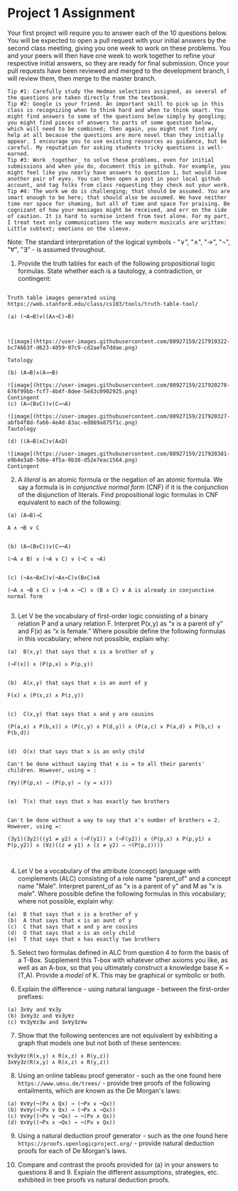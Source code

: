 # Project 1 Assignment

Your first project will require you to answer each of the 10 questions below.  You will be expected to open a pull request with your initial answers by the second class meeting, giving you one week to work on these problems. You and your peers will then have one week to work together to refine your respective initial answers, so they are ready for final submission. Once your pull requests have been reviewed and merged to the development branch, I will review them, then merge to the master branch. 

```
Tip #1: Carefully study the Hedman selections assigned, as several of the questions are taken directly from the textbook. 
Tip #2: Google is your friend. An important skill to pick up in this class is recognizing when to think hard and when to think smart. You might find answers to some of the questions below simply by googling; you might find pieces of answers to parts of some question below, which will need to be combined; then again, you might not find any help at all because the questions are more novel than they initially appear. I encourage you to use existing resources as guidance, but be careful. My reputation for asking students tricky questions is well-earned. 
Tip #3: Work _together_ to solve these problems, even for initial submissions and when you do, document this in github. For example, you might feel like you nearly have answers to question 1, but would love another pair of eyes. You can then open a post in your local github account, and tag folks from class requesting they check out your work. 
Tip #4: The work we do is challenging; that should be assumed. You are smart enough to be here; that should also be assumed. We have neither time nor space for shaming, but all of time and space for praising. Be cognizant of how your messages might be received, and err on the side of caution. It is hard to surmise intent from text alone. For my part, I treat text only communications the way modern musicals are written: Little subtext; emotions on the sleeve. 
```

Note: The standard interpretation of the logical symbols - "∨", "∧", "→", "¬", "∀", "∃" - is assumed throughout. 

1. Provide the truth tables for each of the following propositional logic formulas. State whether each is a tautology, a contradiction, or contingent:

  ```
  
  Truth table images generated using https://web.stanford.edu/class/cs103/tools/truth-table-tool/
  
  (a) (¬A→B)∨((A∧¬C)→B) 
  
 
  
  ![image](https://user-images.githubusercontent.com/80927159/217919322-bc74663f-d623-4059-97c9-cd2aefe7ddae.png)
  
  Tatology

  (b) (A→B)∧(A→¬B)
  
  ![image](https://user-images.githubusercontent.com/80927159/217920278-676f99bb-fcf7-4b4f-8dee-5e83c0902925.png)
Contingent
  (c) (A→(B∨C))∨(C→¬A) 
  
  ![image](https://user-images.githubusercontent.com/80927159/217920327-abfb4f8d-fa66-4e4d-83ac-ed869a875f1c.png)
Tautology
  
  (d) ((A→B)∧C)∨(A∧D) 
  
  ![image](https://user-images.githubusercontent.com/80927159/217920381-e9b4e3a0-5d6e-4f5a-9b38-d52e7eac1564.png)
Contingent
  ```
	
2. A _literal_ is an atomic formula or the negation of an atomic formula. We say a formula is in _conjunctive normal form_ (CNF) if it is the conjunction of the disjunction of literals. Find propositional logic formulas in CNF equivalent to each of the following:
  ```
  (a) (A→B)→C
  
  A ∧ ¬B ∨ C

  
  (b) (A→(B∨C))∨(C→¬A)
  
  (¬A ∨ B) ∨ (¬A ∨ C) ∨ (¬C ∨ ¬A)

  
  (c) (¬A∧¬B∧C)∨(¬A∧¬C)∨(B∧C)∨A 
  
  (¬A ∧ ¬B ∧ C) ∨ (¬A ∧ ¬C) ∨ (B ∧ C) ∨ A is already in conjunctive normal form

  
  ```
  
3. Let V be the vocabulary of first-order logic consisting of a binary relation P and a unary relation F. Interpret P(x,y) as “x is a parent of y” and F(x) as “x is female.” Where possible define the following formulas in this vocabulary; where not possible, explain why: 
  
  ```
  (a)  B(x,y) that says that x is a brother of y  
  
  (¬F(x)) ∧ (P(p,x) ∧ P(p,y))

  
  (b)  A(x,y) that says that x is an aunt of y  
  
  F(x) ∧ (P(x,z) ∧ P(z,y))

  
  (c)  C(x,y) that says that x and y are cousins   
  
  (P(a,x) ∧ P(b,x)) ∧ (P(c,y) ∧ P(d,y)) ∧ (P(a,c) ∨ P(a,d) ∨ P(b,c) ∨ P(b,d))

  
  (d)  O(x) that says that x is an only child  
  
  Can't be done without saying that x is = to all their parents' children. However, using = :
  
  (∀y)(P(p,x) ⇒ (P(p,y) ⇒ (y = x)))

  
  (e)  T(x) that says that x has exactly two brothers 
  
  
  Can't be done without a way to say that x's number of brothers = 2. However, using =:
  
  (∃y1)(∃y2)((y1 ≠ y2) ∧ (¬F(y1)) ∧ (¬F(y2)) ∧ (P(p,x) ∧ P(p,y1) ∧ P(p,y2)) ∧ (∀z)((z ≠ y1) ∧ (z ≠ y2) ⇒ ¬(P(p,z))))

  
  
  ```

4. Let V be a vocabulary of the attribute (concept) language with complements (ALC) consisting of a role name "parent_of" and a concept name "Male". Interpret parent_of as "x is a parent of y" and M as "x is male". Where possible define the following formulas in this vocabulary; where not possible, explain why: 
  ```
  (a)  B that says that x is a brother of y
  (b)  A that says that x is an aunt of y
  (c)  C that says that x and y are cousins
  (d)  O that says that x is an only child  
  (e)  T that says that x has exactly two brothers 
  ```


5. Select two formulas defined in ALC from question 4 to form the basis of a T-Box. Supplement this T-box with whatever other axioms you like, as well as an A-box, so that you ultimately construct a knowledge base K = (T,A). Provide a _model_ of K. This may be graphical or symbolic or both. 

6. Explain the difference - using natural language - between the first-order prefixes:
  ```
  (a) ∃x∀y and ∀x∃y
  (b) ∃x∀y∃z and ∀x∃y∀z 
  (c) ∀x∃y∀z∃w and ∃x∀y∃z∀w
```
	
7. Show that the following sentences are not equivalent by exhibiting a graph that models one but not both of these sentences:
```
∀x∃y∀z(R(x,y) ∧ R(x,z) ∧ R(y,z))
∃x∀y∃z(R(x,y) ∧ R(x,z) ∧ R(y,z))
```
	
8. Using an online tableau proof generator - such as the one found here `https://www.umsu.de/trees/` - provide tree proofs of the following entailments, which are known as the De Morgan's laws:
  ```
  (a) ∀x∀y(¬(Px ∧ Qx) → (¬Px ∨ ¬Qx))
  (b) ∀x∀y(¬(Px ∨ Qx) → (¬Px ∧ ¬Qx))
  (c) ∀x∀y((¬Px ∨ ¬Qx) → ¬(Px ∧ Qx))
  (d) ∀x∀y((¬Px ∧ ¬Qx) → ¬(Px ∨ Qx))
```
	
9. Using a natural deduction proof generator - such as the one found here `https://proofs.openlogicproject.org/` - provide natural deduction proofs for each of De Morgan's laws. 

10. Compare and contrast the proofs provided for (a) in your answers to questions 8 and 9. Explain the different assumptions, strategies, etc. exhibited in tree proofs vs natural deduction proofs. 
 
